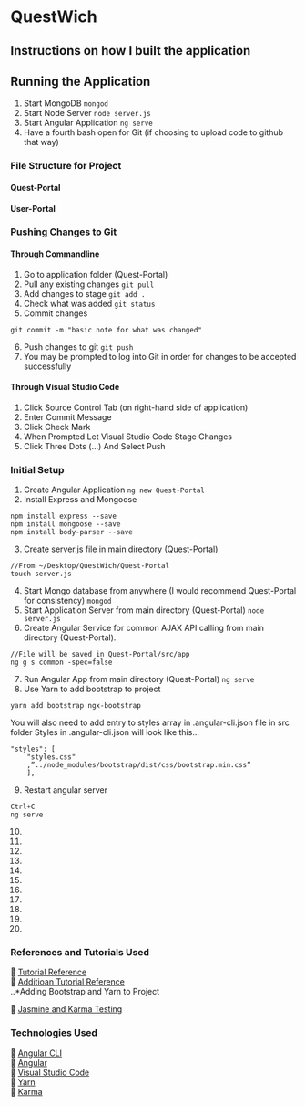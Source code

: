 # QuestWich

## Instructions on how I built the application
## Running the Application
1. Start MongoDB
```mongod```
2. Start Node Server
```node server.js```
3. Start Angular Application
```ng serve```
4. Have a fourth bash open for Git (if choosing to upload code to github that way)

### File Structure for Project
#### Quest-Portal
#### User-Portal
### Pushing Changes to Git
#### Through Commandline
1. Go to application folder (Quest-Portal)
2. Pull any existing changes
```git pull```
3. Add changes to stage
```git add .```
4. Check what was added
```git status```
5. Commit changes
```
git commit -m "basic note for what was changed"
```
6. Push changes to git
```git push```
7. You may be prompted to log into Git in order for changes to be accepted successfully

#### Through Visual Studio Code
1. Click Source Control Tab (on right-hand side of application)
1. Enter Commit Message
1. Click Check Mark
1. When Prompted Let Visual Studio Code Stage Changes
1. Click Three Dots (...) And Select Push

### Initial Setup
1. Create Angular Application
```ng new Quest-Portal```
2. Install Express and Mongoose
```
npm install express --save
npm install mongoose --save
npm install body-parser --save
```
3. Create server.js file in main directory (Quest-Portal)
```
//From ~/Desktop/QuestWich/Quest-Portal
touch server.js
```
4. Start Mongo database from anywhere (I would recommend Quest-Portal for consistency)
```mongod```
5. Start Application Server from main directory (Quest-Portal)
```node server.js```
6. Create Angular Service for common AJAX API calling from main directory (Quest-Portal).
```
//File will be saved in Quest-Portal/src/app
ng g s common -spec=false
```
7. Run Angular App from main directory (Quest-Portal)
```ng serve```
8. Use Yarn to add bootstrap to project
```
yarn add bootstrap ngx-bootstrap
```
You will also need to add entry to styles array in .angular-cli.json file in src folder
Styles in .angular-cli.json will look like this...
```
"styles": [
    "styles.css"
    ,”../node_modules/bootstrap/dist/css/bootstrap.min.css”
    ],
```
9. Restart angular server
```
Ctrl+C
ng serve
```
10.
11.
12.
13.
14.
15.
16.
17.
18.
19.
20.



### References and Tutorials Used
:link: [Tutorial Reference](https://www.c-sharpcorner.com/article/angular-5-crud-opration-using-nodeexpressmongo/)<br />
:link: [Additioan Tutorial Reference](http://www.belatrixsf.com/blog/how-to-easily-build-an-angular-5-app-using-visual-studio-code/)<br />
..*Adding Bootstrap and Yarn to Project<br />

:link: [Jasmine and Karma Testing](https://docs.microsoft.com/en-us/visualstudio/cross-platform/tools-for-cordova/debug-test/basic-tests-with-jasmine?view=toolsforcordova-2017)<br />

### Technologies Used
:link: [Angular CLI](https://cli.angular.io)<br />
:link: [Angular](https://angular.io)<br />
:link: [Visual Studio Code](https://code.visualstudio.com)<br />
:link: [Yarn](https://yarnpkg.com/en/)<br />
:link: [Karma]()<br />

